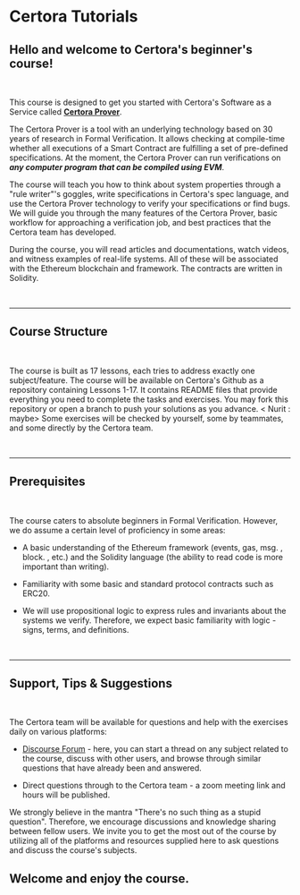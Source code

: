 # Certora Tutorials 

## Hello and welcome to Certora's beginner's course!

</br>

This course is designed to get you started with Certora's Software as a Service called [**Certora Prover**](https://www.certora.com/#About).

The Certora Prover is a tool with an underlying technology based on 30 years of research in Formal Verification. It allows checking at compile-time whether all executions of a Smart Contract are fulfilling a set of pre-defined specifications. At the moment, the Certora Prover can run verifications on ***any computer program that can be compiled using EVM***.

The course will teach you how to think about system properties through a "rule writer"'s goggles, write specifications in Certora's spec language, and use the Certora Prover technology to verify your specifications or find bugs. We will guide you through the many features of the Certora Prover, basic workflow for approaching a verification job, and best practices that the Certora team has developed.

During the course, you will read articles and documentations, watch videos, and witness examples of real-life systems. All of these will be associated with the Ethereum blockchain and framework. The contracts are written in Solidity.

</br>

---

## Course Structure

</br>

The course is built as 17 lessons, each tries to address exactly one subject/feature.
The course will be available on Certora's Github as a repository containing Lessons 1-17. It contains README files that provide everything you need to complete the tasks and exercises. 
You may fork this repository or open a branch to push your solutions as you advance. < Nurit : maybe>
Some exercises will be checked by yourself, some by teammates, and some directly by the Certora team.

</br>

---

## Prerequisites

</br>

The course caters to absolute beginners in Formal Verification. However, we do assume a certain level of proficiency in some areas:

- A basic understanding of the Ethereum framework (events, gas, msg. , block. , etc.) and the Solidity language (the ability to read code is more important than writing).

- Familiarity with some basic and standard protocol contracts such as ERC20.

- We will use propositional logic to express rules and invariants about the systems we verify. Therefore, we expect basic familiarity with logic - signs, terms, and definitions.

</br>

---

## Support, Tips & Suggestions

</br>

The Certora team will be available for questions and help with the exercises daily on various platforms:

- [Discourse Forum](https://forum.certora.com/) - here, you can start a thread on any subject related to the course, discuss with other users, and browse through similar questions that have already been and answered.

- Direct questions through to the Certora team - a zoom meeting link and hours will be published.

We strongly believe in the mantra "There's no such thing as a stupid question". Therefore, we encourage discussions and knowledge sharing between fellow users. We invite you to get the most out of the course by utilizing all of the platforms and resources supplied here to ask questions and discuss the course's subjects.

## Welcome and enjoy the course.
